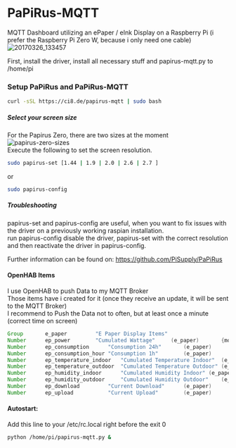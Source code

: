 # PaPiRus-MQTT
MQTT Dashboard utilizing an ePaper / eInk Display on a Raspberry Pi (i prefer the Raspberry Pi Zero W, because i only need one cable)
![20170326_133457](https://cloud.githubusercontent.com/assets/8407566/24331707/3a2c4aba-123a-11e7-9441-34d822843e8c.jpg)

First, install the driver, install all necessary stuff and papirus-mqtt.py to /home/pi
### Setup PaPiRus and PaPiRus-MQTT
```bash
curl -sSL https://ci8.de/papirus-mqtt | sudo bash
```
##### Select your screen size
For the Papirus Zero, there are two sizes at the moment  
![papirus-zero-sizes](https://cloud.githubusercontent.com/assets/8407566/24331903/acb3b49e-123d-11e7-8318-f80efbe7040f.png)  
Execute the following to set the screen resolution.  
```bash
sudo papirus-set [1.44 | 1.9 | 2.0 | 2.6 | 2.7 ]
```  
or  
```bash
sudo papirus-config
```

##### Troubleshooting
papirus-set and papirus-config are useful, when you want to fix issues with the driver on a previously working raspian installation.  
run papirus-config disable the driver, papirus-set with the correct resolution and then reactivate the driver in papirus-config.  

Further information can be found on: https://github.com/PiSupply/PaPiRus

#### OpenHAB Items  
I use OpenHAB to push Data to my MQTT Broker  
Those items have i created for it (once they receive an update, it will be sent to the MQTT Broker)  
I recommend to Push the Data not to often, but at least once a minute (correct time on screen)
```java
Group 		e_paper  	  	"E Paper Display Items"				
Number		ep_power  	  	"Cumulated Wattage"		(e_paper)		{mqtt=">[openhab:epaper/power:state:*:default]"}
Number		ep_consumption		"Consumption 24h"		(e_paper)		{mqtt=">[openhab:epaper/cons_d:state:*:default]"}
Number		ep_consumption_hour	"Consumption 1h"		(e_paper)		{mqtt=">[openhab:epaper/cons_h:state:*:default]"}
Number		ep_temperature_indoor	"Cumulated Temperature Indoor"	(e_paper)		{mqtt=">[openhab:epaper/temp_indoor:state:*:default]"}
Number		ep_temperature_outdoor  "Cumulated Temperature Outdoor"	(e_paper)		{mqtt=">[openhab:epaper/temp_outdoor:state:*:default]"}
Number		ep_humidity_indoor  	"Cumulated Humidity Indoor"	(e_paper)		{mqtt=">[openhab:epaper/humi_indoor:state:*:default]"}
Number		ep_humidity_outdoor  	"Cumulated Humidity Outdoor"	(e_paper)		{mqtt=">[openhab:epaper/humi_outdoor:state:*:default]"}
Number		ep_download  	   	"Current Download"		(e_paper)		{mqtt=">[openhab:epaper/download:state:*:default]"}
Number		ep_upload  	    	"Current Upload"		(e_paper)		{mqtt=">[openhab:epaper/upload:state:*:default]"}
```

#### Autostart:  
Add this line to your /etc/rc.local right before the exit 0  
```bash
python /home/pi/papirus-mqtt.py &
```

